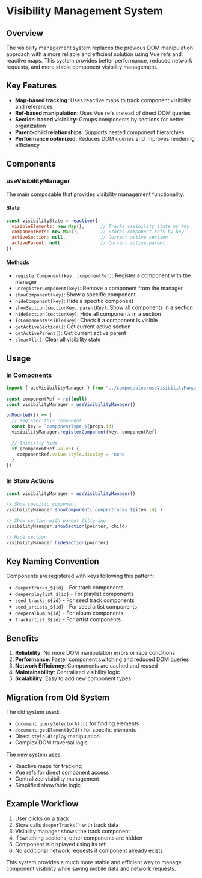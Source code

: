 # Visibility Management System

## Overview

The visibility management system replaces the previous DOM manipulation approach with a more reliable and efficient solution using Vue refs and reactive maps. This system provides better performance, reduced network requests, and more stable component visibility management.

## Key Features

- **Map-based tracking**: Uses reactive maps to track component visibility and references
- **Ref-based manipulation**: Uses Vue refs instead of direct DOM queries
- **Section-based visibility**: Groups components by sections for better organization
- **Parent-child relationships**: Supports nested component hierarchies
- **Performance optimized**: Reduces DOM queries and improves rendering efficiency

## Components

### useVisibilityManager

The main composable that provides visibility management functionality.

#### State

```javascript
const visibilityState = reactive({
  visibleElements: new Map(),      // Tracks visibility state by key
  componentRefs: new Map(),        // Stores component refs by key
  activeSection: null,             // Current active section
  activeParent: null               // Current active parent
})
```

#### Methods

- `registerComponent(key, componentRef)`: Register a component with the manager
- `unregisterComponent(key)`: Remove a component from the manager
- `showComponent(key)`: Show a specific component
- `hideComponent(key)`: Hide a specific component
- `showSection(sectionKey, parentKey)`: Show all components in a section
- `hideSection(sectionKey)`: Hide all components in a section
- `isComponentVisible(key)`: Check if a component is visible
- `getActiveSection()`: Get current active section
- `getActiveParent()`: Get current active parent
- `clearAll()`: Clear all visibility state

## Usage

### In Components

```javascript
import { useVisibilityManager } from "../composables/useVisibilityManager";

const componentRef = ref(null)
const visibilityManager = useVisibilityManager()

onMounted(() => {
  // Register this component
  const key = `componentType_${props.id}`
  visibilityManager.registerComponent(key, componentRef)
  
  // Initially hide
  if (componentRef.value) {
    componentRef.value.style.display = 'none'
  }
})
```

### In Store Actions

```javascript
const visibilityManager = useVisibilityManager()

// Show specific component
visibilityManager.showComponent(`deepertracks_${item.id}`)

// Show section with parent filtering
visibilityManager.showSection(pointer, child)

// Hide section
visibilityManager.hideSection(pointer)
```

## Key Naming Convention

Components are registered with keys following this pattern:
- `deepertracks_${id}` - For track components
- `deeperplaylist_${id}` - For playlist components
- `seed_tracks_${id}` - For seed track components
- `seed_artists_${id}` - For seed artist components
- `deeperalbum_${id}` - For album components
- `trackartist_${id}` - For artist components

## Benefits

1. **Reliability**: No more DOM manipulation errors or race conditions
2. **Performance**: Faster component switching and reduced DOM queries
3. **Network Efficiency**: Components are cached and reused
4. **Maintainability**: Centralized visibility logic
5. **Scalability**: Easy to add new component types

## Migration from Old System

The old system used:
- `document.querySelectorAll()` for finding elements
- `document.getElementById()` for specific elements
- Direct `style.display` manipulation
- Complex DOM traversal logic

The new system uses:
- Reactive maps for tracking
- Vue refs for direct component access
- Centralized visibility management
- Simplified show/hide logic

## Example Workflow

1. User clicks on a track
2. Store calls `deeperTracks()` with track data
3. Visibility manager shows the track component
4. If switching sections, other components are hidden
5. Component is displayed using its ref
6. No additional network requests if component already exists

This system provides a much more stable and efficient way to manage component visibility while saving mobile data and network requests.

